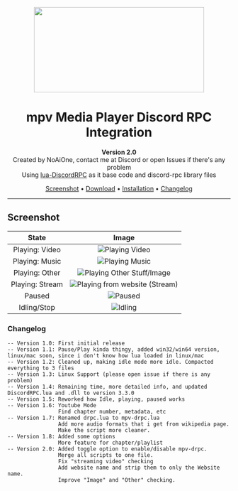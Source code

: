 <p align="center">
  <img align="middle" width="384" height="192" src="https://raw.githubusercontent.com/noaione/mpv-discordRPC/master/assets/mpv_discord.png">
</p>
<h1 align="center">
    mpv Media Player Discord RPC Integration
</h1>
<p align="center"><b>Version 2.0</b><br>Created by NoAiOne, contact me at Discord or open Issues if there's any problem<br>Using <a href="https://github.com/pfirsich/lua-discordRPC">lua-DiscordRPC</a> as it base code and discord-rpc library files</p>

<p align="center">
    <a href="#screenshot">Screenshot</a> •
    <a href="https://github.com/noaione/mpv-discordRPC/releases">Download</a> •
    <a href="https://github.com/noaione/mpv-discordRPC/blob/master/INSTALL.md">Installation</a> •
    <a href="#changelog">Changelog</a>
</p>

---
## Screenshot
| State | Image |
| :-: | :-: |
| Playing: Video | ![Playing Video](https://raw.githubusercontent.com/noaione/mpv-discordRPC/master/assets/playing_video.png) |
| Playing: Music | ![Playing Music](https://raw.githubusercontent.com/noaione/mpv-discordRPC/master/assets/playing_music.png) |
| Playing: Other | ![Playing Other Stuff/Image](https://raw.githubusercontent.com/noaione/mpv-discordRPC/master/assets/playing_other.png) |
| Playing: Stream | ![Playing from website (Stream)](https://raw.githubusercontent.com/noaione/mpv-discordRPC/master/assets/playing_stream.png) |
| Paused | ![Paused](https://raw.githubusercontent.com/noaione/mpv-discordRPC/master/assets/paused.png) |
| Idling/Stop | ![Idling](https://raw.githubusercontent.com/noaione/mpv-discordRPC/master/assets/idling.png) |


### Changelog
```
-- Version 1.0: First initial release
-- Version 1.1: Pause/Play kinda thingy, added win32/win64 version, linux/mac soon, since i don't know how lua loaded in linux/mac
-- Version 1.2: Cleaned up, making idle mode more idle. Compacted everything to 3 files
-- Version 1.3: Linux Support (please open issue if there is any problem)
-- Version 1.4: Remaining time, more detailed info, and updated DiscordRPC.lua and .dll to version 3.3.0
-- Version 1.5: Reworked how Idle, playing, paused works
-- Version 1.6: Youtube Mode
                Find chapter number, metadata, etc
-- Version 1.7: Renamed drpc.lua to mpv-drpc.lua
                Add more audio formats that i get from wikipedia page.
                Make the script more cleaner.
-- Version 1.8: Added some options
                More feature for chapter/playlist
-- Version 2.0: Added toggle option to enable/disable mpv-drpc. 
                Merge all scripts to one file.
                Fix "streaming video" checking
                Add website name and strip them to only the Website name.
                Improve "Image" and "Other" checking.
```
